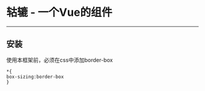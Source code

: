 # 轱辘 - 一个Vue的组件

-----------------------
## 安装
使用本框架前，必须在css中添加border-box
```
*{
box-sizing:border-box
}
```